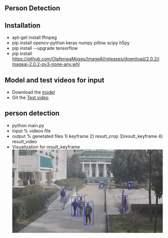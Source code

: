 ## Person Detection
## Installation
- apt-get install ffmpeg
- pip install opencv-python keras numpy pillow scipy h5py 
- pip install --upgrade tensorflow
- pip install https://github.com/OlafenwaMoses/ImageAI/releases/download/2.0.2/imageai-2.0.2-py3-none-any.whl
## Model and test videos for input
- Download the [model](https://pan.baidu.com/s/1A6d2qrrUZ99rKOhX4w9DGA)
- Git the [Test video](https://pan.baidu.com/s/1AD2YAQWuiY9DgLtJpRT3kw)  

## person detection
- python main.py 
- input % videos file
- output % genetated files 1) keyframe 2) result_crop 3)result_keyframe 4) result_video
- Visualization for result_keyframe
![](https://github.com/xiaowang1516/Person_Detection_for_videos/blob/master/Result.png)

